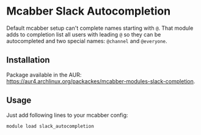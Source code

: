 Mcabber Slack Autocompletion
============================

Default mcabber setup can't complete names starting with `@`. That module adds
to completion list all users with leading `@` so they can be autocompleted and
two special names: `@channel` and `@everyone`.

## Installation

Package available in the AUR:
https://aur4.archlinux.org/packackes/mcabber-modules-slack-completion.

## Usage

Just add following lines to your mcabber config:

```
module load slack_autocompletion
```
